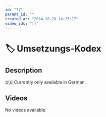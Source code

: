 ```yaml
---
id: "77"
parent_id: ""
created_at: "2024-10-28 14:25:17"
video_ids: "[]"
---
```


# 🏷️ Umsetzungs-Kodex

## Description

🇩🇪 Currently only available in German.

## Videos

No videos available.
